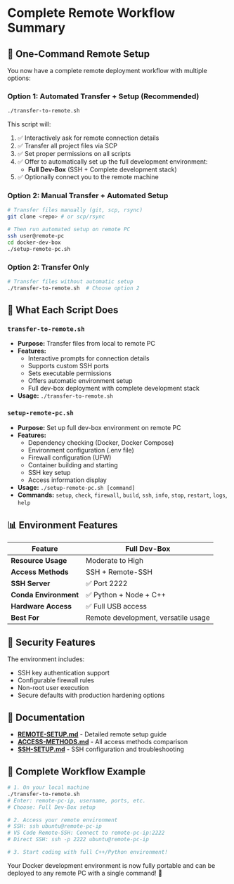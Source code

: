 # Complete Remote Workflow Summary

## 🚀 One-Command Remote Setup

You now have a complete remote deployment workflow with multiple options:

### Option 1: Automated Transfer + Setup (Recommended)
```bash
./transfer-to-remote.sh
```
This script will:
1. ✅ Interactively ask for remote connection details
2. ✅ Transfer all project files via SCP
3. ✅ Set proper permissions on all scripts
4. ✅ Offer to automatically set up the full development environment:
   - **Full Dev-Box** (SSH + Complete development stack)
5. ✅ Optionally connect you to the remote machine

### Option 2: Manual Transfer + Automated Setup
```bash
# Transfer files manually (git, scp, rsync)
git clone <repo> # or scp/rsync

# Then run automated setup on remote PC
ssh user@remote-pc
cd docker-dev-box
./setup-remote-pc.sh
```

### Option 2: Transfer Only
```bash
# Transfer files without automatic setup
./transfer-to-remote.sh  # Choose option 2
```

## 🎯 What Each Script Does

### `transfer-to-remote.sh`
- **Purpose:** Transfer files from local to remote PC
- **Features:**
  - Interactive prompts for connection details
  - Supports custom SSH ports
  - Sets executable permissions
  - Offers automatic environment setup
  - Full dev-box deployment with complete development stack
- **Usage:** `./transfer-to-remote.sh`

### `setup-remote-pc.sh`
- **Purpose:** Set up full dev-box environment on remote PC
- **Features:**
  - Dependency checking (Docker, Docker Compose)
  - Environment configuration (.env file)
  - Firewall configuration (UFW)
  - Container building and starting
  - SSH key setup
  - Access information display
- **Usage:** `./setup-remote-pc.sh [command]`
- **Commands:** `setup`, `check`, `firewall`, `build`, `ssh`, `info`, `stop`, `restart`, `logs`, `help`

## 📊 Environment Features

| Feature | Full Dev-Box |
|---------|-------------|
| **Resource Usage** | Moderate to High |
| **Access Methods** | SSH + Remote-SSH |
| **SSH Server** | ✅ Port 2222 |
| **Conda Environment** | ✅ Python + Node + C++ |
| **Hardware Access** | ✅ Full USB access |
| **Best For** | Remote development, versatile usage |

## 🔐 Security Features

The environment includes:
- SSH key authentication support
- Configurable firewall rules
- Non-root user execution
- Secure defaults with production hardening options

## 📖 Documentation

- **[REMOTE-SETUP.md](./REMOTE-SETUP.md)** - Detailed remote setup guide
- **[ACCESS-METHODS.md](./ACCESS-METHODS.md)** - All access methods comparison
- **[SSH-SETUP.md](./SSH-SETUP.md)** - SSH configuration and troubleshooting
## 🎉 Complete Workflow Example

```bash
# 1. On your local machine
./transfer-to-remote.sh
# Enter: remote-pc-ip, username, ports, etc.
# Choose: Full Dev-Box setup

# 2. Access your remote environment
# SSH: ssh ubuntu@remote-pc-ip
# VS Code Remote-SSH: Connect to remote-pc-ip:2222
# Direct SSH: ssh -p 2222 ubuntu@remote-pc-ip

# 3. Start coding with full C++/Python environment!
```

Your Docker development environment is now fully portable and can be deployed to any remote PC with a single command! 🚀

